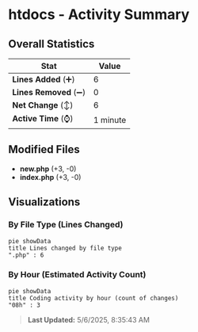 # htdocs - Activity Summary 

## Overall Statistics

| Stat                   | Value                                                             |
| ---------------------- | ----------------------------------------------------------------- |
| **Lines Added** (➕)   | 6                                          |
| **Lines Removed** (➖) | 0                                        |
| **Net Change** (↕)    | 6                |
| **Active Time** (⌚)   | 1 minute |


## Modified Files
- **new.php** (+3, -0)
- **index.php** (+3, -0)

## Visualizations

### By File Type (Lines Changed)

```mermaid
pie showData
title Lines changed by file type
".php" : 6
```

### By Hour (Estimated Activity Count)

```mermaid
pie showData
title Coding activity by hour (count of changes)
"08h" : 3
```


> **Last Updated:** 5/6/2025, 8:35:43 AM